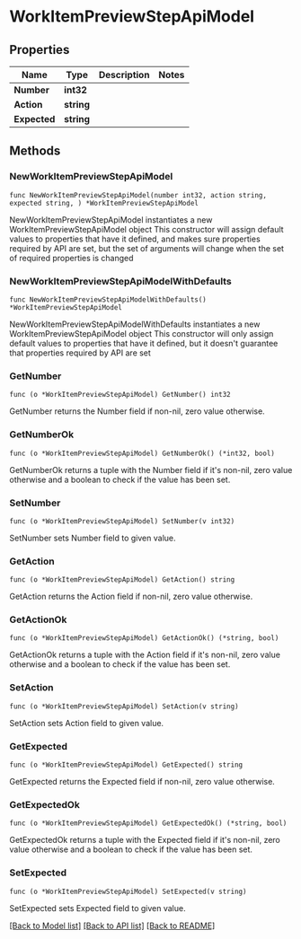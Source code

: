 # WorkItemPreviewStepApiModel

## Properties

Name | Type | Description | Notes
------------ | ------------- | ------------- | -------------
**Number** | **int32** |  | 
**Action** | **string** |  | 
**Expected** | **string** |  | 

## Methods

### NewWorkItemPreviewStepApiModel

`func NewWorkItemPreviewStepApiModel(number int32, action string, expected string, ) *WorkItemPreviewStepApiModel`

NewWorkItemPreviewStepApiModel instantiates a new WorkItemPreviewStepApiModel object
This constructor will assign default values to properties that have it defined,
and makes sure properties required by API are set, but the set of arguments
will change when the set of required properties is changed

### NewWorkItemPreviewStepApiModelWithDefaults

`func NewWorkItemPreviewStepApiModelWithDefaults() *WorkItemPreviewStepApiModel`

NewWorkItemPreviewStepApiModelWithDefaults instantiates a new WorkItemPreviewStepApiModel object
This constructor will only assign default values to properties that have it defined,
but it doesn't guarantee that properties required by API are set

### GetNumber

`func (o *WorkItemPreviewStepApiModel) GetNumber() int32`

GetNumber returns the Number field if non-nil, zero value otherwise.

### GetNumberOk

`func (o *WorkItemPreviewStepApiModel) GetNumberOk() (*int32, bool)`

GetNumberOk returns a tuple with the Number field if it's non-nil, zero value otherwise
and a boolean to check if the value has been set.

### SetNumber

`func (o *WorkItemPreviewStepApiModel) SetNumber(v int32)`

SetNumber sets Number field to given value.


### GetAction

`func (o *WorkItemPreviewStepApiModel) GetAction() string`

GetAction returns the Action field if non-nil, zero value otherwise.

### GetActionOk

`func (o *WorkItemPreviewStepApiModel) GetActionOk() (*string, bool)`

GetActionOk returns a tuple with the Action field if it's non-nil, zero value otherwise
and a boolean to check if the value has been set.

### SetAction

`func (o *WorkItemPreviewStepApiModel) SetAction(v string)`

SetAction sets Action field to given value.


### GetExpected

`func (o *WorkItemPreviewStepApiModel) GetExpected() string`

GetExpected returns the Expected field if non-nil, zero value otherwise.

### GetExpectedOk

`func (o *WorkItemPreviewStepApiModel) GetExpectedOk() (*string, bool)`

GetExpectedOk returns a tuple with the Expected field if it's non-nil, zero value otherwise
and a boolean to check if the value has been set.

### SetExpected

`func (o *WorkItemPreviewStepApiModel) SetExpected(v string)`

SetExpected sets Expected field to given value.



[[Back to Model list]](../README.md#documentation-for-models) [[Back to API list]](../README.md#documentation-for-api-endpoints) [[Back to README]](../README.md)



